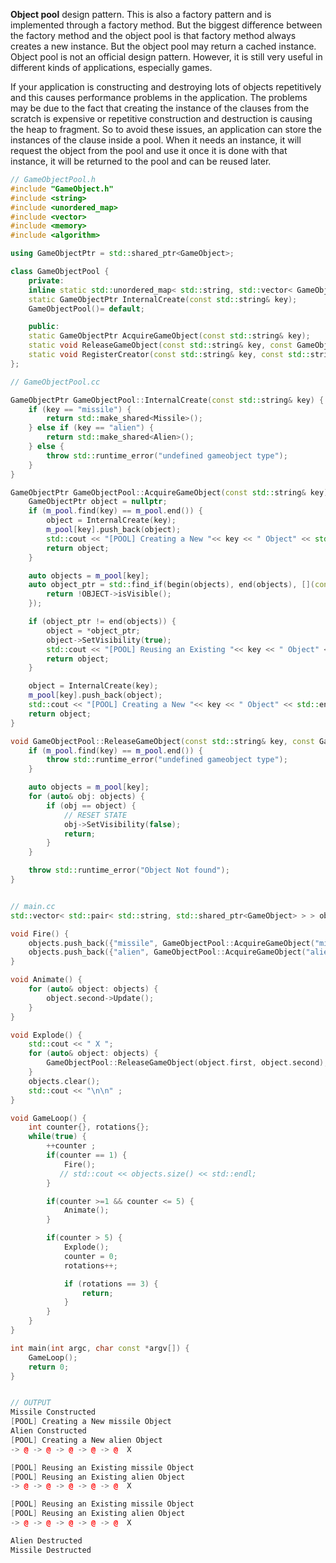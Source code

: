 **Object pool** design pattern. This is also a factory pattern and is implemented through a factory method. But the biggest difference between the factory method and the object pool is that factory method always creates a new instance. But the object pool may return a cached instance. Object pool is not an official design pattern. However, it is still very useful in different kinds of applications, especially games. 

If your application is constructing and destroying lots of objects repetitively and this causes performance problems in the application. The problems may be due to the fact that creating the instance of the clauses from the scratch is expensive or repetitive construction and destruction is causing the heap to fragment. So to avoid these issues, an application can store the instances of the clause inside a pool. When it needs an instance, it will request the object from the pool and use it once it is done with that instance, it will be returned to the pool and can be reused later. 

```cpp
// GameObjectPool.h
#include "GameObject.h"
#include <string>
#include <unordered_map>
#include <vector>
#include <memory>
#include <algorithm>

using GameObjectPtr = std::shared_ptr<GameObject>;

class GameObjectPool {
    private:
    inline static std::unordered_map< std::string, std::vector< GameObjectPtr > > m_pool;
    static GameObjectPtr InternalCreate(const std::string& key);
    GameObjectPool()= default;

    public:
    static GameObjectPtr AcquireGameObject(const std::string& key);
    static void ReleaseGameObject(const std::string& key, const GameObjectPtr& object);
    static void RegisterCreator(const std::string& key, const std::string& creator);
};

// GameObjectPool.cc

GameObjectPtr GameObjectPool::InternalCreate(const std::string& key) {
    if (key == "missile") {
        return std::make_shared<Missile>();
    } else if (key == "alien") {
        return std::make_shared<Alien>();
    } else {
        throw std::runtime_error("undefined gameobject type");
    }
}

GameObjectPtr GameObjectPool::AcquireGameObject(const std::string& key) {
    GameObjectPtr object = nullptr;
    if (m_pool.find(key) == m_pool.end()) {
        object = InternalCreate(key);
        m_pool[key].push_back(object);
        std::cout << "[POOL] Creating a New "<< key << " Object" << std::endl;
        return object;
    }

    auto objects = m_pool[key];
    auto object_ptr = std::find_if(begin(objects), end(objects), [](const auto& OBJECT){
        return !OBJECT->isVisible();
    });

    if (object_ptr != end(objects)) {
        object = *object_ptr;
        object->SetVisibility(true);
        std::cout << "[POOL] Reusing an Existing "<< key << " Object" << std::endl;
        return object;
    }

    object = InternalCreate(key);
    m_pool[key].push_back(object);
    std::cout << "[POOL] Creating a New "<< key << " Object" << std::endl;
    return object;
}

void GameObjectPool::ReleaseGameObject(const std::string& key, const GameObjectPtr& object) {
    if (m_pool.find(key) == m_pool.end()) {
        throw std::runtime_error("undefined gameobject type");
    }

    auto objects = m_pool[key];
    for (auto& obj: objects) {
        if (obj == object) {
            // RESET STATE
            obj->SetVisibility(false);
            return;
        }
    }

    throw std::runtime_error("Object Not found");
}


// main.cc
std::vector< std::pair< std::string, std::shared_ptr<GameObject> > > objects; 

void Fire() {
    objects.push_back({"missile", GameObjectPool::AcquireGameObject("missile")});
    objects.push_back({"alien", GameObjectPool::AcquireGameObject("alien")});
}

void Animate() {
    for (auto& object: objects) {
        object.second->Update();
    }
}

void Explode() {
    std::cout << " X "; 
    for (auto& object: objects) {
        GameObjectPool::ReleaseGameObject(object.first, object.second);
    }
    objects.clear();
    std::cout << "\n\n" ;
}

void GameLoop() {
    int counter{}, rotations{};
    while(true) {
        ++counter ;
        if(counter == 1) {
            Fire();
           // std::cout << objects.size() << std::endl;
        }

        if(counter >=1 && counter <= 5) {
            Animate();
        }

        if(counter > 5) {
            Explode();
            counter = 0;
            rotations++;

            if (rotations == 3) {
                return;
            }
        }
    }
}

int main(int argc, char const *argv[]) {
    GameLoop();
    return 0;
}


// OUTPUT
Missile Constructed
[POOL] Creating a New missile Object
Alien Constructed
[POOL] Creating a New alien Object
-> @ -> @ -> @ -> @ -> @  X 

[POOL] Reusing an Existing missile Object
[POOL] Reusing an Existing alien Object
-> @ -> @ -> @ -> @ -> @  X 

[POOL] Reusing an Existing missile Object
[POOL] Reusing an Existing alien Object
-> @ -> @ -> @ -> @ -> @  X 

Alien Destructed
Missile Destructed
```